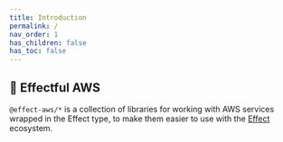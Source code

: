 ```yaml
---
title: Introduction
permalink: /
nav_order: 1
has_children: false
has_toc: false
---
```


## 🚰 Effectful AWS

`@effect-aws/*` is a collection of libraries for working with AWS services wrapped in the Effect type, to make them easier to use with the [Effect](https://www.effect.website) ecosystem.
